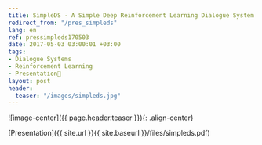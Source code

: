 ```yaml
---
title: SimpleDS - A Simple Deep Reinforcement Learning Dialogue System
redirect_from: "/pres_simpleds"
lang: en
ref: pressimpleds170503
date: 2017-05-03 03:00:01 +03:00
tags:
- Dialogue Systems
- Reinforcement Learning
- Presentation🎯
layout: post
header:
  teaser: "/images/simpleds.jpg"
---
```


![image-center]({{ page.header.teaser }}){: .align-center}

[Presentation]({{ site.url }}{{ site.baseurl }}/files/simpleds.pdf)
